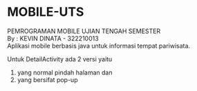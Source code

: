 # MOBILE-UTS
PEMROGRAMAN MOBILE UJIAN TENGAH SEMESTER <br>
By : KEVIN DINATA - 322210013 <br>
Aplikasi mobile berbasis java untuk informasi tempat pariwisata. <br>

Untuk DetailActivity ada 2 versi yaitu <br>
1) yang normal pindah halaman dan <br>
2) yang bersifat pop-up
